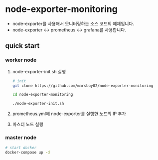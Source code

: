 # node-exporter-monitoring

- node-exporter를 사용해서 모니터링하는 소스 코드의 예제입니다.
- node-exporter <-> prometheus <-> grafana를 사용합니다.

## quick start

### worker node

1. node-exporter-init.sh 실행

   ```bash
   # init
   git clone https://github.com/marsboy02/node-exporter-monitoring

   cd node-exporter-monitoring

   ./node-exporter-init.sh
   ```

2. prometheus.yml에 node-exporter를 실행한 노드의 IP 추가
3. 마스터 노드 실행

### master node

```bash
# start docker
docker-compose up -d
```
